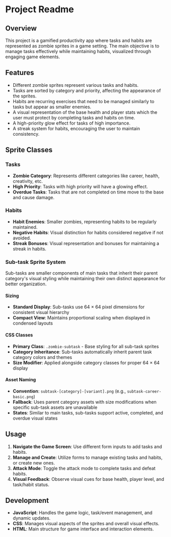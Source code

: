# Project Readme

## Overview

This project is a gamified productivity app where tasks and habits are represented as zombie sprites in a game setting. The main objective is to manage tasks effectively while maintaining habits, visualized through engaging game elements.

## Features

- Different zombie sprites represent various tasks and habits.
- Tasks are sorted by category and priority, affecting the appearance of the sprites.
- Habits are recurring exercises that need to be managed similarly to tasks but appear as smaller enemies.
- A visual representation of the base health and player stats which the user must protect by completing tasks and habits on time.
- A high-priority glow effect for tasks of high importance.
- A streak system for habits, encouraging the user to maintain consistency.

## Sprite Classes

### Tasks
- **Zombie Category**: Represents different categories like career, health, creativity, etc.
- **High Priority**: Tasks with high priority will have a glowing effect.
- **Overdue Tasks**: Tasks that are not completed on time move to the base and cause damage.

### Habits
- **Habit Enemies**: Smaller zombies, representing habits to be regularly maintained.
- **Negative Habits**: Visual distinction for habits considered negative if not avoided.
- **Streak Bonuses**: Visual representation and bonuses for maintaining a streak in habits.

### Sub-task Sprite System

Sub-tasks are smaller components of main tasks that inherit their parent category's visual styling while maintaining their own distinct appearance for better organization.

#### Sizing
- **Standard Display**: Sub-tasks use 64 × 64 pixel dimensions for consistent visual hierarchy
- **Compact View**: Maintains proportional scaling when displayed in condensed layouts

#### CSS Classes
- **Primary Class**: `.zombie-subtask` - Base styling for all sub-task sprites
- **Category Inheritance**: Sub-tasks automatically inherit parent task category colors and themes
- **Size Modifier**: Applied alongside category classes for proper 64 × 64 display

#### Asset Naming
- **Convention**: `subtask-[category]-[variant].png` (e.g., `subtask-career-basic.png`)
- **Fallback**: Uses parent category assets with size modifications when specific sub-task assets are unavailable
- **States**: Similar to main tasks, sub-tasks support active, completed, and overdue visual states

## Usage

1. **Navigate the Game Screen**: Use different form inputs to add tasks and habits.
2. **Manage and Create**: Utilize forms to manage existing tasks and habits, or create new ones.
3. **Attack Mode**: Toggle the attack mode to complete tasks and defeat habits.
4. **Visual Feedback**: Observe visual cues for base health, player level, and task/habit status.

## Development

- **JavaScript**: Handles the game logic, task/event management, and dynamic updates.
- **CSS**: Manages visual aspects of the sprites and overall visual effects.
- **HTML**: Main structure for game interface and interaction elements.

